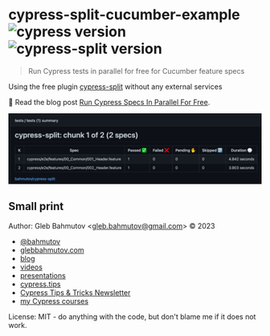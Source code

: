 # cypress-split-cucumber-example ![cypress version](https://img.shields.io/badge/cypress-12.5.1-brightgreen) ![cypress-split version](https://img.shields.io/badge/cypress--split-1.2.0-brightgreen)

> Run Cypress tests in parallel for free for Cucumber feature specs

Using the free plugin [cypress-split](https://github.com/bahmutov/cypress-split) without any external services

📝 Read the blog post [Run Cypress Specs In Parallel For Free](https://glebbahmutov.com/blog/cypress-parallel-free/).

![Split feature files on GitHub Actions](./images/cu.png)

## Small print

Author: Gleb Bahmutov &lt;gleb.bahmutov@gmail.com&gt; &copy; 2023

- [@bahmutov](https://twitter.com/bahmutov)
- [glebbahmutov.com](https://glebbahmutov.com)
- [blog](https://glebbahmutov.com/blog)
- [videos](https://www.youtube.com/glebbahmutov)
- [presentations](https://slides.com/bahmutov)
- [cypress.tips](https://cypress.tips)
- [Cypress Tips & Tricks Newsletter](https://cypresstips.substack.com/)
- [my Cypress courses](https://cypress.tips/courses)

License: MIT - do anything with the code, but don't blame me if it does not work.
